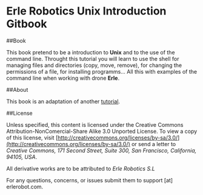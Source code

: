 
# Erle Robotics Unix Introduction Gitbook

##Book

This book pretend to be a introduction to **Unix** and to the use of the command line. Throught this tutorial you will learn to use the shell for managing files and directories (copy, move, remove), for changing the permissions of a file, for installing programms...
All this with examples of the command line when working with drone **Erle**.

##About

This book is an adaptation of another [tutorial](http://www.ee.surrey.ac.uk/Teaching/Unix/).

##License

Unless specified, this content is licensed under the Creative Commons Attribution-NonComercial-Share Alike 3.0 Unported License. To view a copy of this license, visit [http://creativecommons.org/licenses/by-sa/3.0/](http://creativecommons.org/licenses/by-sa/3.0/) or send a letter to *Creative Commons, 171 Second Street, Suite 300, San Francisco, California, 94105, USA*.

All derivative works are to be attributed to *Erle Robotics S.L*

For any questions, concerns, or issues submit them to support [at] erlerobot.com.
